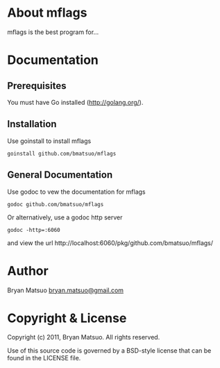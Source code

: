 About mflags
=============

mflags is the best program for...

Documentation
=============

Prerequisites
-------------

You must have Go installed (http://golang.org/). 

Installation
-------------

Use goinstall to install mflags

    goinstall github.com/bmatsuo/mflags

General Documentation
---------------------

Use godoc to vew the documentation for mflags

    godoc github.com/bmatsuo/mflags

Or alternatively, use a godoc http server

    godoc -http=:6060

and view the url http://localhost:6060/pkg/github.com/bmatsuo/mflags/

Author
======

Bryan Matsuo <bryan.matsuo@gmail.com>

Copyright & License
===================

Copyright (c) 2011, Bryan Matsuo.
All rights reserved.

Use of this source code is governed by a BSD-style license that can be
found in the LICENSE file.
